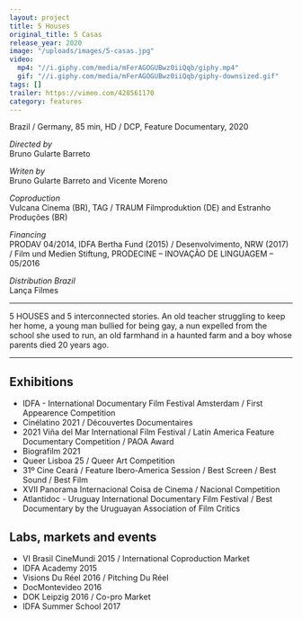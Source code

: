 ```yaml
---
layout: project
title: 5 Houses
original_title: 5 Casas
release_year: 2020
image: "/uploads/images/5-casas.jpg"
video:
  mp4: "//i.giphy.com/media/mFerAGOGUBwz0iiQqb/giphy.mp4"
  gif: "//i.giphy.com/media/mFerAGOGUBwz0iiQqb/giphy-downsized.gif"
tags: []
trailer: https://vimeo.com/428561170
category: features
---
```


Brazil / Germany, 85 min, HD / DCP, Feature Documentary, 2020

_Directed by_  
Bruno Gularte Barreto

_Writen by_  
Bruno Gularte Barreto and Vicente Moreno

_Coproduction_  
Vulcana Cinema (BR), TAG / TRAUM Filmproduktion (DE) and Estranho Produções (BR)

_Financing_  
PRODAV 04/2014, IDFA Bertha Fund (2015) / Desenvolvimento, NRW (2017) / Film und Medien Stiftung, PRODECINE – INOVAÇÃO DE LINGUAGEM – 05/2016

_Distribution Brazil_  
Lança Filmes

---

5 HOUSES and 5 interconnected stories. An old teacher struggling to keep her home, a young man bullied for being gay, a nun expelled from the school she used to run, an old farmhand in a haunted farm and a boy whose parents died 20 years ago.

---

## Exhibitions

- IDFA - International Documentary Film Festival Amsterdam / First Appearence Competition
- Cinélatino 2021 / Découvertes Documentaires
- 2021 Viña del Mar International Film Festival / Latin America Feature Documentary Competition / PAOA Award
- Biografilm 2021
- Queer Lisboa 25 / Queer Art Competition
- 31º Cine Ceará / Feature Ibero-America Session / Best Screen / Best Sound / Best Film
- XVII Panorama Internacional Coisa de Cinema / Nacional Competition
- Atlantidoc - Uruguay International Documentary Film Festival / Best Documentary by the Uruguayan Association of Film Critics

## Labs, markets and events

- VI Brasil CineMundi 2015 / International Coproduction Market
- IDFA Academy 2015
- Visions Du Réel 2016 / Pitching Du Réel
- DocMontevideo 2016
- DOK Leipzig 2016 / Co-pro Market
- IDFA Summer School 2017
